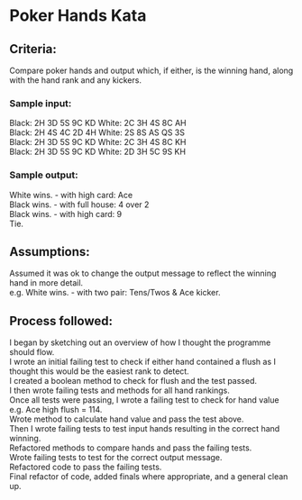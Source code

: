 # Poker Hands Kata  

## Criteria:  
Compare poker hands and output which, if either, is the winning hand, along with the hand rank and any kickers.  

### Sample input:
Black: 2H 3D 5S 9C KD  White: 2C 3H 4S 8C AH  
Black: 2H 4S 4C 2D 4H  White: 2S 8S AS QS 3S  
Black: 2H 3D 5S 9C KD  White: 2C 3H 4S 8C KH  
Black: 2H 3D 5S 9C KD  White: 2D 3H 5C 9S KH  

### Sample output:
White wins. - with high card: Ace  
Black wins. - with full house: 4 over 2  
Black wins. - with high card: 9  
Tie.  

## Assumptions:
Assumed it was ok to change the output message to reflect the winning hand in more detail.  
e.g. White wins. - with two pair: Tens/Twos & Ace kicker.

## Process followed:
I began by sketching out an overview of how I thought the programme should flow.  
I wrote an initial failing test to check if either hand contained a flush as I thought this would be the easiest rank to detect.  
I created a boolean method to check for flush and the test passed.  
I then wrote failing tests and methods for all hand rankings.  
Once all tests were passing, I wrote a failing test to check for hand value e.g. Ace high flush = 114.  
Wrote method to calculate hand value and pass the test above.  
Then I wrote failing tests to test input hands resulting in the correct hand winning.  
Refactored methods to compare hands and pass the failing tests.  
Wrote failing tests to test for the correct output message.  
Refactored code to pass the failing tests.  
Final refactor of code, added finals where appropriate, and a general clean up.  
